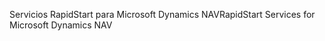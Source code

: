 <span data-ttu-id="056fc-101">Servicios RapidStart para Microsoft Dynamics NAV</span><span class="sxs-lookup"><span data-stu-id="056fc-101">RapidStart Services for Microsoft Dynamics NAV</span></span>